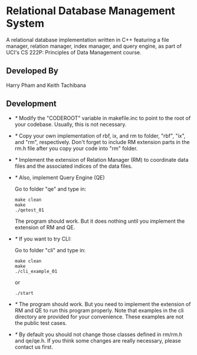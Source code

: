# Relational Database Management System
A relational database implementation written in C++ featuring a file manager, relation manager, index manager, and query engine, as part of UCI's CS 222P: Principles of Data Management course.
## Developed By
Harry Pham and Keith Tachibana
## Development
- _*_ Modify the "CODEROOT" variable in makefile.inc to point to the root of your codebase. Usually, this is not necessary.

- _*_ Copy your own implementation of rbf, ix, and rm to folder, "rbf", "ix", and "rm", respectively.
  Don't forget to include RM extension parts in the rm.h file after you copy your code into "rm" folder.
  
- _*_ Implement the extension of Relation Manager (RM) to coordinate data files and the associated indices of the data files.

- _*_ Also, implement Query Engine (QE)

   Go to folder "qe" and type in:
    ```shell
    make clean
    make
    ./qetest_01
    ```
   The program should work. But it does nothing until you implement the extension of RM and QE.

- _*_ If you want to try CLI:

   Go to folder "cli" and type in:
   ```shell
   make clean
   make
   ./cli_example_01
   ```
   or
   ```shell
   ./start
   ```
- _*_ The program should work. But you need to implement the extension of RM and QE to run this program properly. Note that examples in the cli directory are provided for your convenience. These examples are not the public test cases.

- _*_ By default you should not change those classes defined in rm/rm.h and qe/qe.h. If you think some changes are really necessary, please contact us first.
